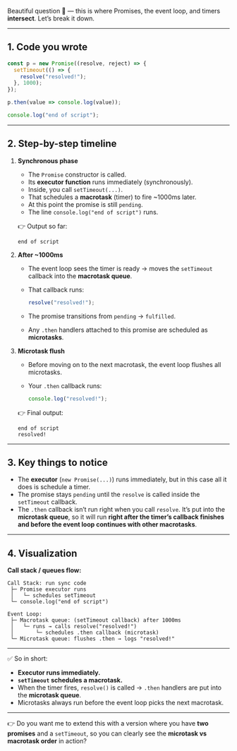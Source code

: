 Beautiful question 🌟 — this is where Promises, the event loop, and timers **intersect**. Let’s break it down.

---

## 1. Code you wrote

```js
const p = new Promise((resolve, reject) => {
  setTimeout(() => {
    resolve("resolved!");
  }, 1000); 
});

p.then(value => console.log(value));

console.log("end of script");
```

---

## 2. Step-by-step timeline

1. **Synchronous phase**

   * The `Promise` constructor is called.
   * Its **executor function** runs immediately (synchronously).
   * Inside, you call `setTimeout(...)`.
   * That schedules a **macrotask** (timer) to fire \~1000ms later.
   * At this point the promise is still `pending`.
   * The line `console.log("end of script")` runs.

   👉 Output so far:

   ```
   end of script
   ```

2. **After \~1000ms**

   * The event loop sees the timer is ready → moves the `setTimeout` callback into the **macrotask queue**.
   * That callback runs:

     ```js
     resolve("resolved!");
     ```
   * The promise transitions from `pending` → `fulfilled`.
   * Any `.then` handlers attached to this promise are scheduled as **microtasks**.

3. **Microtask flush**

   * Before moving on to the next macrotask, the event loop flushes all microtasks.
   * Your `.then` callback runs:

     ```js
     console.log("resolved!");
     ```

   👉 Final output:

   ```
   end of script
   resolved!
   ```

---

## 3. Key things to notice

* The **executor** (`new Promise(...)`) runs immediately, but in this case all it does is schedule a timer.
* The promise stays `pending` until the `resolve` is called inside the `setTimeout` callback.
* The `.then` callback isn’t run right when you call `resolve`. It’s put into the **microtask queue**, so it will run **right after the timer’s callback finishes and before the event loop continues with other macrotasks**.

---

## 4. Visualization

**Call stack / queues flow:**

```
Call Stack: run sync code
 ├─ Promise executor runs
 │   └─ schedules setTimeout
 └─ console.log("end of script")

Event Loop:
 ├─ Macrotask queue: (setTimeout callback) after 1000ms
 │   └─ runs → calls resolve("resolved!")
 │       └─ schedules .then callback (microtask)
 └─ Microtask queue: flushes .then → logs "resolved!"
```

---

✅ So in short:

* **Executor runs immediately.**
* **`setTimeout` schedules a macrotask.**
* When the timer fires, `resolve()` is called → `.then` handlers are put into the **microtask queue**.
* Microtasks always run before the event loop picks the next macrotask.

---

👉 Do you want me to extend this with a version where you have **two promises** and a `setTimeout`, so you can clearly see the **microtask vs macrotask order** in action?
